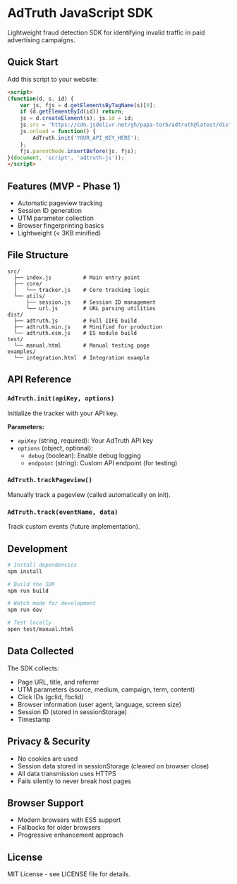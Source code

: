 # AdTruth JavaScript SDK

Lightweight fraud detection SDK for identifying invalid traffic in paid advertising campaigns.

## Quick Start

Add this script to your website:

```html
<script>
(function(d, s, id) {
    var js, fjs = d.getElementsByTagName(s)[0];
    if (d.getElementById(id)) return;
    js = d.createElement(s); js.id = id;
    js.src = 'https://cdn.jsdelivr.net/gh/papa-torb/adtruth@latest/dist/adtruth.min.js';
    js.onload = function() {
        AdTruth.init('YOUR_API_KEY_HERE');
    };
    fjs.parentNode.insertBefore(js, fjs);
}(document, 'script', 'adtruth-js'));
</script>
```

## Features (MVP - Phase 1)

- Automatic pageview tracking
- Session ID generation
- UTM parameter collection
- Browser fingerprinting basics
- Lightweight (< 3KB minified)

## File Structure

```
src/
  ├── index.js          # Main entry point
  ├── core/
  │   └── tracker.js    # Core tracking logic
  └── utils/
      ├── session.js    # Session ID management
      └── url.js        # URL parsing utilities
dist/
  ├── adtruth.js        # Full IIFE build
  ├── adtruth.min.js    # Minified for production
  └── adtruth.esm.js    # ES module build
test/
  └── manual.html       # Manual testing page
examples/
  └── integration.html  # Integration example
```

## API Reference

### `AdTruth.init(apiKey, options)`
Initialize the tracker with your API key.

**Parameters:**
- `apiKey` (string, required): Your AdTruth API key
- `options` (object, optional):
  - `debug` (boolean): Enable debug logging
  - `endpoint` (string): Custom API endpoint (for testing)

### `AdTruth.trackPageview()`
Manually track a pageview (called automatically on init).

### `AdTruth.track(eventName, data)`
Track custom events (future implementation).

## Development

```bash
# Install dependencies
npm install

# Build the SDK
npm run build

# Watch mode for development
npm run dev

# Test locally
open test/manual.html
```

## Data Collected

The SDK collects:
- Page URL, title, and referrer
- UTM parameters (source, medium, campaign, term, content)
- Click IDs (gclid, fbclid)
- Browser information (user agent, language, screen size)
- Session ID (stored in sessionStorage)
- Timestamp

## Privacy & Security

- No cookies are used
- Session data stored in sessionStorage (cleared on browser close)
- All data transmission uses HTTPS
- Fails silently to never break host pages

## Browser Support

- Modern browsers with ES5 support
- Fallbacks for older browsers
- Progressive enhancement approach

## License

MIT License - see LICENSE file for details.